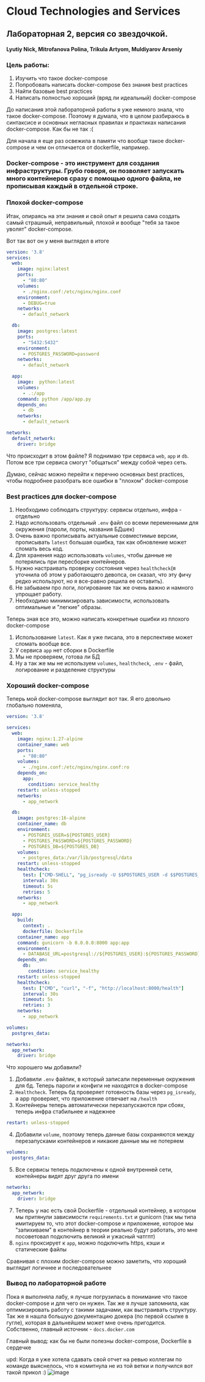 # Cloud Technologies and Services
## Лабораторная 2, версия со звездочкой.

#### Lyutiy Nick, Mitrofanova Polina, Trikula Artyom, Muldiyarov Arseniy

### Цель работы:
1. Изучить что такое docker-compose
2. Попробовать написать docker-compose без знания best practices 
3. Найти базовые best practices 
4. Написать полностью хороший (вряд ли идеальный) docker-compose

До написания этой лабораторной работы я уже немного знала, что такое docker-compose. Поэтому я думала, что в целом разбираюсь в синтаксисе и основных негласных правилах и практиках написания docker-compose. Как бы не так :( 

Для начала я еще раз освежила в памяти что вообще такое docker-compose и чем он отличается от dockerfile, например.

### Docker-compose - это инструмент для создания инфраструктуры. Грубо говоря, он позволяет запускать много контейнеров сразу с помощью одного файла, не прописывая каждый в отдельной строке.

### Плохой docker-compose
Итак, опираясь на эти знания и свой опыт я решила сама создать самый страшный, неправильный, плохой и вообще "тебя за такое уволят" docker-compose.

Вот так вот он у меня выглядел в итоге

```yaml 
version: '3.8'
services:
  web:
    image: nginx:latest
    ports:
      - "80:80"
    volumes:
      - ./nginx.conf:/etc/nginx/nginx.conf
    environment:
      - DEBUG=true
    networks:
      - default_network

  db:
    image: postgres:latest
    ports:
      - "5432:5432"
    environment:
      - POSTGRES_PASSWORD=password
    networks:
      - default_network

  app:
    image:  python:latest
    volumes:
      - .:/app
    command: python /app/app.py 
    depends_on:
      - db
    networks:
      - default_network 

networks:
  default_network:
    driver: bridge
```
Что происходит в этом файле? Я поднимаю три сервиса ``web``, ``app`` и ``db``. Потом все три сервиса смогут "общаться" между собой через сеть.

Думаю, сейчас можно перейти к перечню основных best practices, чтобы подробнее разобрать все ошибки в "плохом" docker-compose

### Best practices для docker-compose
1. Необходимо соблюдать структуру: сервисы отдельно, инфра - отдельно
2. Надо использовать отдельный ```.env``` файл со всеми переменными для окружения (пароли, порты, названия БДшек)
3. Очень важно прописывать актуальные совместимые версии, прописывать ```latest``` большая ошибка, так как обновление может сломать весь код. 
4. Для хранения надо использовать ```volumes```, чтобы данные не потерялись при пересборке контейнеров.
5. Нужно настраивать проверку состояния через ```healthcheck```(я уточнила об этом у работающего девопса, он сказал, что эту фичу редко используют, но я все-равно решила ее оставить).
6. Не забываем про логи, логирование так же очень важно и намного упрощает работу. 
7. Необходимо минимизировать зависимости, использовать оптимальные и "легкие" образы.

Теперь зная все это, можно написать конкретные ошибки из плохого docker-compose

1. Использование ```latest```. Как я уже писала, это в перспективе может сломать вообще все. 
2. У сервиса ```app``` нет сборки в Dockerfile
3. Мы не проверяем, готова ли БД 
4. Ну а так же мы не используем ```volumes```, ```healthcheck```, ```.env``` - файл, логирование и разделение структуры

### Хороший docker-compose
Теперь мой docker-compose выглядит вот так. Я его довольно глобально поменяла,

``` yaml
version: '3.8'

services:
  web:
    image: nginx:1.27-alpine
    container_name: web
    ports:
      - "80:80"
    volumes:
      - ./nginx.conf:/etc/nginx/nginx.conf:ro
    depends_on:
      app:
        condition: service_healthy
    restart: unless-stopped
    networks:
      - app_network

  db:
    image: postgres:16-alpine
    container_name: db
    environment:
      - POSTGRES_USER=${POSTGRES_USER}
      - POSTGRES_PASSWORD=${POSTGRES_PASSWORD}
      - POSTGRES_DB=${POSTGRES_DB}
    volumes:
      - postgres_data:/var/lib/postgresql/data
    restart: unless-stopped
    healthcheck:
      test: ["CMD-SHELL", "pg_isready -U $$POSTGRES_USER -d $$POSTGRES_DB"]
      interval: 30s
      timeout: 5s
      retries: 5
    networks:
      - app_network

  app:
    build:
      context: .
      dockerfile: Dockerfile
    container_name: app
    command: gunicorn -b 0.0.0.0:8000 app:app
    environment:
      - DATABASE_URL=postgresql://${POSTGRES_USER}:${POSTGRES_PASSWORD}@db:5432/${POSTGRES_DB}
    depends_on:
      db:
        condition: service_healthy
    restart: unless-stopped
    healthcheck:
      test: ["CMD", "curl", "-f", "http://localhost:8000/health"]
      interval: 30s
      timeout: 5s
      retries: 3
    networks:
      - app_network

volumes:
  postgres_data:

networks:
  app_network:
    driver: bridge
```

Что хорошего мы добавили?
1. Добавили ```.env``` файлик, в который записали переменные окружения для бд. Теперь пароли и конфиги не находятся в docker-compose
2. ```Healthcheck```. Теперь бд проверяет готовность базы через ```pg_isready```, а app проверяет, что приложение отвечает на ```/health ```
3. Контейнеры теперь автоматически перезапускаются при сбоях, теперь инфра стабильнее и надежнее
``` yaml
restart: unless-stopped
```
4. Добавили ```volume```, поэтому теперь данные базы сохраняются между перезапусками контейнеров и никакие данные мы не потеряем 
```yaml
volumes:
  postgres_data:
```
5. Все сервисы теперь подключены к одной внутренней сети, контейнеры видят друг друга по имени
```yaml
networks:
  app_network:
    driver: bridge
```
7. Теперь у нас есть свой Dockerfile - отдельный контейнер, в котором мы притянули зависимости ```requirements.txt``` и gunicorn (так мы типа имитируем то, что этот docker-compose и приложение, которое мы "запихиваем" в контейнер в теории реально будут работать, это мне посоветовал подключить великий и ужасный чатгпт)
8. ```nginx``` проксирует к ```app```, можно подключить https, кэши и статические файлы 

Сравнивая с плохим docker-compose можно заметить, что хороший выглядит логичнее и последовательнее

### Вывод по лабораторной работе
Пока я выполняла лабу, я лучше погрузилась в понимание что такое docker-compose и для чего он нужен. Так же я лучше запомнила, как оптимизировать работу с такими задачами, как выстраивать структуру. Так же я нашла большую документацию докера (по первой ссылке в гугле), которая в дальнейшем может мне очень пригодится. Собственно, главный источник - ```docs.docker.com```

Главный вывод: как бы не были полезны docker-compose, Dockerfile в сердечке

upd: Когда я уже хотела сдавать свой отчет на ревью коллегам по команде выяснелось, что я комитнула не из той ветки и получился вот такой прикол :)
![image](images/2025-09-17%2000.02.26.jpg)